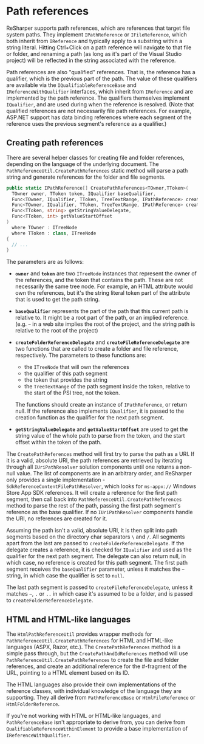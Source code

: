 # Path references

ReSharper supports path references, which are references that target file system paths. They implement `IPathReference` or `IFileReference`, which both inherit from `IReference` and typically apply to a substring within a string literal. Hitting Ctrl+Click on a path reference will navigate to that file or folder, and renaming a path (as long as it's part of the Visual Studio project) will be reflected in the string associated with the reference.

Path references are also "qualified" references. That is, the reference has a qualifier, which is the previous part of the path. The value of these qualifiers are available via the `IQualifiableReferenceBase` and `IReferenceWithQualifier` interfaces, which inherit from `IReference` and are implemented by the path reference. The qualifiers themselves implement `IQualifier`, and are used during when the reference is resolved. (Note that qualified references are not necessarily file path references. For example, ASP.NET support has data binding references where each segment of the reference uses the previous segment's reference as a qualifier.)

## Creating path references

There are several helper classes for creating file and folder references, depending on the language of the underlying document. The `PathReferenceUtil.CreatePathReferences` static method will parse a path string and generate references for the folder and file segments.

```cs
public static IPathReference[] CreatePathReferences<TOwner,TToken>(
  TOwner owner, TToken token, IQualifier baseQualifier,
  Func<TOwner, IQualifier, TToken, TreeTextRange, IPathReference> createFolderReferenceDelegate,
  Func<TOwner, IQualifier, TToken, TreeTextRange, IPathReference> createFileReferenceDelegate,
  Func<TToken, string> getStringValueDelegate,
  Func<TToken, int> getValueStartOffset
)
  where TOwner : ITreeNode
  where TToken : class, ITreeNode
{
  // ...
}
```

The parameters are as follows:

* **`owner`** and **`token`** are two `ITreeNode` instances that represent the owner of the references, and the token that contains the path. These are not necessarily the same tree node. For example, an HTML attribute would own the references, but it's the string literal token part of the attribute that is used to get the path string.
* **`baseQualifier`** represents the part of the path that this current path is relative to. It might be a root part of the path, or an implied reference. (e.g. `~` in a web site implies the root of the project, and the string path is relative to the root of the project)
* **`createFolderReferenceDelegate`** and **`createFileReferenceDelegate`** are two functions that are called to create a folder and file reference, respectively. The parameters to these functions are:
    * the `ITreeNode` that will own the references
    * the qualifier of this path segment
    * the token that provides the string
    * the `TreeTextRange` of the path segment inside the token, relative to the start of the PSI tree, not the token.

  The functions should create an instance of `IPathReference`, or return null. If the reference also implements `IQualifier`, it is passed to the creation function as the qualifier for the next path segment.
* **`getStringValueDelegate`** and **`getValueStartOffset`** are used to get the string value of the whole path to parse from the token, and the start offset within the token of the path.

The `CreatePathReferences` method will first try to parse the path as a URI. If it is a valid, absolute URI, the path references are retrieved by iterating through all `IUriPathResolver` solution components until one returns a non-null value. The list of components are in an arbitrary order, and ReSharper only provides a single implementation - `SdkReferenceContentFilePathResolver`, which looks for `ms-appx://` Windows Store App SDK references. It will create a reference for the first path segment, then call back into `PathReferenceUtil.CreatePathReferences` method to parse the rest of the path, passing the first path segment's reference as the base qualifier. If no `IUriPathResolver` components handle the URI, no references are created for it.

Assuming the path isn't a valid, absolute URI, it is then split into path segments based on the directory char separators `\` and `/`. All segments apart from the last are passed to `createFolderReferenceDelegate`. If the delegate creates a reference, it is checked for `IQualifier` and used as the qualifier for the next path segment. The delegate can also return null, in which case, no reference is created for this path segment. The first path segment receives the `baseQualifier` parameter, unless it matches the `~` string, in which case the qualifier is set to `null`.

The last path segment is passed to `createFileReferenceDelegate`, unless it matches `~`, `.` or `..` in which case it's assumed to be a folder, and is passed to `createFolderReferenceDelegate`.

## HTML and HTML-like languages

The `HtmlPathReferenceUtil` provides wrapper methods for `PathReferenceUtil.CreatePathReferences` for HTML and HTML-like languages (ASPX, Razor, etc.). The `CreatePathReferences` method is a simple pass through, but the `CreatePathAndIdReferences` method will use `PathReferenceUtil.CreatePathReferences` to create the file and folder references, and create an additional reference for the #-fragment of the URL, pointing to a HTML element based on its ID.

The HTML languages also provide their own implementations of the reference classes, with individual knowledge of the language they are supporting. They all derive from `PathReferenceBase` or `HtmlFileReference` or `HtmlFolderReference`.

If you're not working with HTML or HTML-like languages, and `PathReferenceBase` isn't appropriate to derive from, you can derive from `QualifiableReferenceWithinElement` to provide a base implementation of `IReferenceWithQualifier`.

